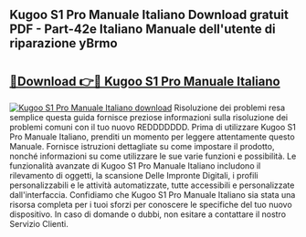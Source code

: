 ## Kugoo S1 Pro Manuale Italiano Download gratuit PDF - Part-42e Italiano Manuale dell'utente di riparazione yBrmo

# <h2><a href="http://dfgde6.blite.top/?on=Kugoo+S1+Pro+Manuale+Italiano">🔗Download 👉🔴 Kugoo S1 Pro Manuale Italiano</a></h2>

[![Kugoo S1 Pro Manuale Italiano download](https://i.imgur.com/lujVjoI.png)](http://dfgde6.blite.top/?on=Kugoo+S1+Pro+Manuale+Italiano)
Risoluzione dei problemi resa semplice questa guida fornisce preziose informazioni sulla risoluzione dei problemi comuni con il tuo nuovo REDDDDDDD. Prima di utilizzare Kugoo S1 Pro Manuale Italiano, prenditi un momento per leggere attentamente questo Manuale. Fornisce istruzioni dettagliate su come impostare il prodotto, nonché informazioni su come utilizzare le sue varie funzioni e possibilità. Le funzionalità avanzate di Kugoo S1 Pro Manuale Italiano includono il rilevamento di oggetti, la scansione Delle Impronte Digitali, i profili personalizzabili e le attività automatizzate, tutte accessibili e personalizzate dall'interfaccia. Confidiamo che Kugoo S1 Pro Manuale Italiano sia stata una risorsa completa per i tuoi sforzi per conoscere le specifiche del tuo nuovo dispositivo. In caso di domande o dubbi, non esitare a contattare il nostro Servizio Clienti.
